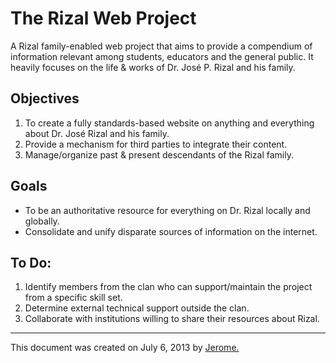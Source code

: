 # The Rizal Web Project

A Rizal family-enabled web project that aims to provide a compendium of information relevant among students, educators and the general public. It heavily focuses on the life &amp; works of Dr. José P. Rizal and his family.

## Objectives

1. To create a fully standards-based website on anything and everything about Dr. José Rizal and his family.
1. Provide a mechanism for third parties to integrate their content.
1. Manage/organize past &amp; present descendants of the Rizal family.

## Goals

* To be an authoritative resource for everything on Dr. Rizal locally and globally.
* Consolidate and unify disparate sources of information on the internet.

## To Do:

1. Identify members from the clan who can support/maintain the project from a specific skill set.
1. Determine external technical support outside the clan.
1. Collaborate with institutions willing to share their resources about Rizal.


<hr size="1" />

This document was created on July 6, 2013 by <a href="mailto://jerbau@gmail.com?subject=Rizal%20Project" title="Jerome T. Bautista">Jerome</span>.